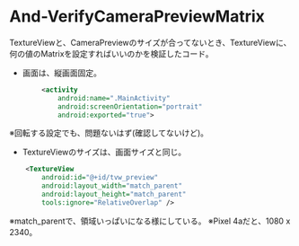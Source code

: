 # And-VerifyCameraPreviewMatrix
TextureViewと、CameraPreviewのサイズが合ってないとき、TextureViewに、何の値のMatrixを設定すればいいのかを検証したコード。

- 画面は、縦画面固定。
``` AndroidManifest.xml
        <activity
            android:name=".MainActivity"
            android:screenOrientation="portrait"
            android:exported="true">
```
※回転する設定でも、問題ないはず(確認してないけど)。

- TextureViewのサイズは、画面サイズと同じ。
``` fragment_main.xml
    <TextureView
        android:id="@+id/tvw_preview"
        android:layout_width="match_parent"
        android:layout_height="match_parent"
        tools:ignore="RelativeOverlap" />
```
※match_parentで、領域いっぱいになる様にしている。
※Pixel 4aだと、1080 x 2340。


